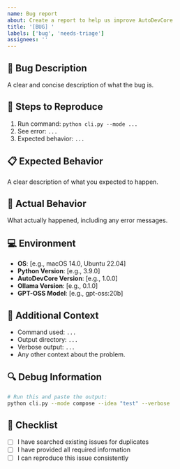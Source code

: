 ```yaml
---
name: Bug report
about: Create a report to help us improve AutoDevCore
title: '[BUG] '
labels: ['bug', 'needs-triage']
assignees: ''
---
```


## 🐛 Bug Description
A clear and concise description of what the bug is.

## 🔄 Steps to Reproduce
1. Run command: `python cli.py --mode ...`
2. See error: `...`
3. Expected behavior: `...`

## 📋 Expected Behavior
A clear description of what you expected to happen.

## 📸 Actual Behavior
What actually happened, including any error messages.

## 💻 Environment
- **OS**: [e.g., macOS 14.0, Ubuntu 22.04]
- **Python Version**: [e.g., 3.9.0]
- **AutoDevCore Version**: [e.g., 1.0.0]
- **Ollama Version**: [e.g., 0.1.0]
- **GPT-OSS Model**: [e.g., gpt-oss:20b]

## 📁 Additional Context
- Command used: `...`
- Output directory: `...`
- Verbose output: `...`
- Any other context about the problem.

## 🔍 Debug Information
```bash
# Run this and paste the output:
python cli.py --mode compose --idea "test" --verbose
```

## 📝 Checklist
- [ ] I have searched existing issues for duplicates
- [ ] I have provided all required information
- [ ] I can reproduce this issue consistently
